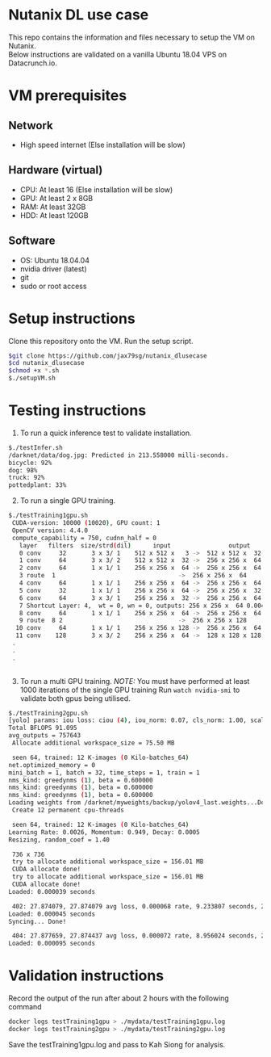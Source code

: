 # Nutanix DL use case
This repo contains the information and files necessary to setup the VM on Nutanix.<br>
Below instructions are validated on a vanilla Ubuntu 18.04 VPS on Datacrunch.io.

# VM prerequisites
## Network
- High speed internet (Else installation will be slow)

## Hardware (virtual)
- CPU: At least 16 (Else installation will be slow)
- GPU: At least 2 x 8GB
- RAM: At least 32GB
- HDD: At least 120GB

## Software
- OS: Ubuntu 18.04.04
- nvidia driver (latest)
- git
- sudo or root access

# Setup instructions
Clone this repository onto the VM.
Run the setup script. 
```bash
$git clone https://github.com/jax79sg/nutanix_dlusecase
$cd nutanix_dlusecase
$chmod +x *.sh
$./setupVM.sh
```
# Testing instructions
1. To run a quick inference test to validate installation.
```bash
$./testInfer.sh
/darknet/data/dog.jpg: Predicted in 213.558000 milli-seconds.
bicycle: 92%
dog: 98%
truck: 92%
pottedplant: 33%
```

2. To run a single GPU training. 
```bash
$./testTraining1gpu.sh
 CUDA-version: 10000 (10020), GPU count: 1  
 OpenCV version: 4.4.0
 compute_capability = 750, cudnn_half = 0 
   layer   filters  size/strd(dil)      input                output
   0 conv     32       3 x 3/ 1    512 x 512 x   3 ->  512 x 512 x  32 0.453 BF
   1 conv     64       3 x 3/ 2    512 x 512 x  32 ->  256 x 256 x  64 2.416 BF
   2 conv     64       1 x 1/ 1    256 x 256 x  64 ->  256 x 256 x  64 0.537 BF
   3 route  1 		                           ->  256 x 256 x  64 
   4 conv     64       1 x 1/ 1    256 x 256 x  64 ->  256 x 256 x  64 0.537 BF
   5 conv     32       1 x 1/ 1    256 x 256 x  64 ->  256 x 256 x  32 0.268 BF
   6 conv     64       3 x 3/ 1    256 x 256 x  32 ->  256 x 256 x  64 2.416 BF
   7 Shortcut Layer: 4,  wt = 0, wn = 0, outputs: 256 x 256 x  64 0.004 BF
   8 conv     64       1 x 1/ 1    256 x 256 x  64 ->  256 x 256 x  64 0.537 BF
   9 route  8 2 	                           ->  256 x 256 x 128 
  10 conv     64       1 x 1/ 1    256 x 256 x 128 ->  256 x 256 x  64 1.074 BF
  11 conv    128       3 x 3/ 2    256 x 256 x  64 ->  128 x 128 x 128 2.416 BF
 .
 .
 .
 
```

3. To run a multi GPU training. 
*NOTE:* You must have performed at least 1000 iterations of the single GPU training
Run `watch nvidia-smi` to validate both gpus being utilised.
```bash
$./testTraining2gpu.sh
[yolo] params: iou loss: ciou (4), iou_norm: 0.07, cls_norm: 1.00, scale_x_y: 1.05
Total BFLOPS 91.095 
avg_outputs = 757643 
 Allocate additional workspace_size = 75.50 MB 

 seen 64, trained: 12 K-images (0 Kilo-batches_64) 
net.optimized_memory = 0 
mini_batch = 1, batch = 32, time_steps = 1, train = 1 
nms_kind: greedynms (1), beta = 0.600000 
nms_kind: greedynms (1), beta = 0.600000 
nms_kind: greedynms (1), beta = 0.600000 
Loading weights from /darknet/myweights/backup/yolov4_last.weights...Done! Loaded 162 layers from weights-file 
 Create 12 permanent cpu-threads 

 seen 64, trained: 12 K-images (0 Kilo-batches_64) 
Learning Rate: 0.0026, Momentum: 0.949, Decay: 0.0005
Resizing, random_coef = 1.40 

 736 x 736 
 try to allocate additional workspace_size = 156.01 MB 
 CUDA allocate done! 
 try to allocate additional workspace_size = 156.01 MB 
 CUDA allocate done! 
Loaded: 0.000039 seconds

 402: 27.874079, 27.874079 avg loss, 0.000068 rate, 9.233807 seconds, 25728 images, -1.000000 hours left
Loaded: 0.000045 seconds
Syncing... Done!

 404: 27.877659, 27.874437 avg loss, 0.000072 rate, 8.956024 seconds, 25856 images, 1282.733183 hours left
Loaded: 0.000095 seconds

```

# Validation instructions
Record the output of the run after about 2 hours with the following command
```bash
docker logs testTraining1gpu > ./mydata/testTraining1gpu.log
docker logs testTraining2gpu > ./mydata/testTraining2gpu.log
```
Save the testTraining1gpu.log and pass to Kah Siong for analysis.
